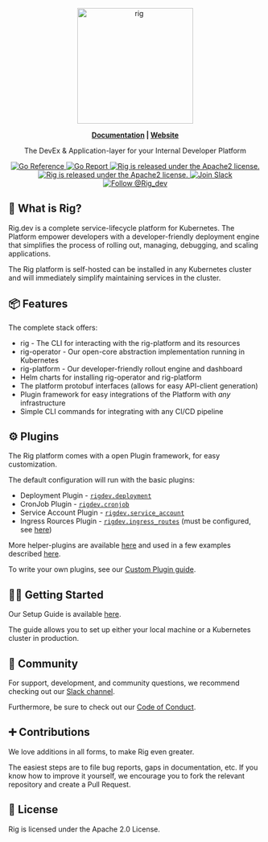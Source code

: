 <p align="center">
  <a href="https://www.rig.dev">
    <picture>
      <source media="(prefers-color-scheme: dark)" srcset="https://github.com/rigdev/rig/assets/3807831/2b31efd1-c518-4939-8f2a-411805902d03">
      <img alt="rig" src="https://github.com/rigdev/rig/assets/3807831/ddf2a96b-e9a8-44c5-9b83-a333736bd472" width="230px">
    </picture>
  </a>
</p>

<p align="center"><b><a href="https://docs.rig.dev/">Documentation</a> | <a href="https://rig.dev/">Website</a></b></p>

<p align="center">
  The DevEx & Application-layer for your Internal Developer Platform
</p>

<p align="center">
  <a href="https://pkg.go.dev/github.com/rigdev/rig">
    <img src="https://pkg.go.dev/badge/github.com/rigdev/rig.svg" alt="Go Reference">
  </a>
  <a href="https://goreportcard.com/badge/github.com/rigdev/rig">
    <img src="https://goreportcard.com/badge/github.com/rigdev/rig" alt="Go Report">
  </a>
  <a href="https://github.com/rigdev/rig/releases/latest">
    <img src="https://img.shields.io/github/release/rigdev/rig.svg" alt="Rig is released under the Apache2 license." />
  </a>
  <a href="https://github.com/rigdev/rig/blob/main/LICENSE">
    <img src="https://img.shields.io/badge/license-apache2-blue.svg" alt="Rig is released under the Apache2 license." />
  </a>
  <a href="https://join.slack.com/t/rig-community/shared_invite/zt-26104sb0m-lzmGdbR~XvCZU3xiM0MR7g">
    <img src="https://img.shields.io/badge/join-slack-blue.svg?logo=slack" alt="Join Slack" />
  </a>
  <a href="https://twitter.com/intent/follow?screen_name=Rig_dev">
    <img src="https://img.shields.io/badge/follow-%40Rig__dev-blue?logo=x" alt="Follow @Rig_dev" />
  </a>
</p>

## 🌟 What is Rig?

Rig.dev is a complete service-lifecycle platform for Kubernetes. The Platform empower developers with a developer-friendly deployment engine that simplifies the process of rolling out, managing, debugging, and scaling applications.

The Rig platform is self-hosted can be installed in any Kubernetes cluster and will immediately simplify maintaining services in the cluster.

## 📦 Features

The complete stack offers:

- rig - The CLI for interacting with the rig-platform and its resources
- rig-operator - Our open-core abstraction implementation running in Kubernetes
- rig-platform - Our developer-friendly rollout engine and dashboard
- Helm charts for installing rig-operator and rig-platform
- The platform protobuf interfaces (allows for easy API-client generation)
- Plugin framework for easy integrations of the Platform with _any_ infrastructure
- Simple CLI commands for integrating with any CI/CD pipeline

## ⚙️ Plugins

The Rig platform comes with a open Plugin framework, for easy customization.

The default configuration will run with the basic plugins:

- Deployment Plugin - [`rigdev.deployment`](https://github.com/rigdev/rig/tree/main/plugins/capsulesteps/deployment)
- CronJob Plugin - [`rigdev.cronjob`](https://github.com/rigdev/rig/tree/main/plugins/capsulesteps/cron_jobs)
- Service Account Plugin - [`rigdev.service_account`](https://github.com/rigdev/rig/tree/main/plugins/capsulesteps/service_account)
- Ingress Rources Plugin - [`rigdev.ingress_routes`](https://github.com/rigdev/rig/tree/main/plugins/capsulesteps/ingress_routes) (must be configured, see [here](https://docs.rig.dev/operator-manual/setup-guide/networking))

More helper-plugins are available [here](https://docs.rig.dev/operator-manual/plugins/builtin) and used in a few examples described
[here](https://docs.rig.dev/operator-manual/plugins/examples).

To write your own plugins, see our [Custom Plugin guide](https://docs.prod.rig.dev/operator-manual/plugins/thirdparty/).

## 🧑‍💻 Getting Started

Our Setup Guide is available [here](https://docs.rig.dev/operator-manual/setup-guide).

The guide allows you to set up either your local machine or a Kubernetes cluster in production.

## 👯 Community

For support, development, and community questions, we recommend checking out our [Slack channel](https://join.slack.com/t/rig-community/shared_invite/zt-26104sb0m-lzmGdbR~XvCZU3xiM0MR7g).

Furthermore, be sure to check out our [Code of Conduct](https://github.com/rigdev/rig/blob/main/CODE_OF_CONDUCT.md).

## ➕ Contributions

We love additions in all forms, to make Rig even greater.

The easiest steps are to file bug reports, gaps in documentation, etc. If you know how to improve it yourself, we encourage you to fork the relevant repository and create a Pull Request.

## 📖 License

Rig is licensed under the Apache 2.0 License.
